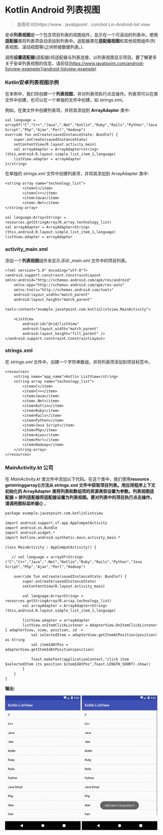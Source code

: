 # Kotlin Android 列表视图

> 吴奇珍:t0]https://www . javatppoint . com/kot Lin-Android-list view

安卓**列表视图**是一个包含项目列表的视图组件，显示在一个可滚动的列表中。使用**适配器**类将列表项自动添加到列表中。适配器类在**适配器视图**和其他视图组件(列表视图、滚动视图等)之间桥接数据列表。).

调用**设置适配器**(适配器)将适配器与列表连接，以列表视图显示项目。要了解更多关于安卓列表视图的信息，请前往[https://www.javatpoint.com/android-listview-exampler](android-listview-example)

### Kotlin安卓列表视图示例

在本例中，我们将创建一个**列表视图**，并对列表项执行点击操作。列表项可以在类文件中创建，也可以在一个单独的文件中创建，如 strings.xml。

例如，在类文件中创建列表项，并将其添加到 **ArrayAdapter** 类中:

```
val language = arrayOf("C","C++","Java",".Net","Kotlin","Ruby","Rails","Python","Java Script","Php","Ajax","Perl","Hadoop")
override fun onCreate(savedInstanceState: Bundle?) {
    super.onCreate(savedInstanceState)
    setContentView(R.layout.activity_main)
    val arrayAdapter = ArrayAdapter<string>(this,android.R.layout.simple_list_item_1,language)
    listView.adapter = arrayAdapter
}</string> 
```

在单独的 *strings.xml* 文件中创建列表项，并将其添加到 ArrayAdapter 类中:

```
<string-array name="technology_list">
        <item>C</item>
        <item>C++</item>
        <item>Java</item>
        <item>.Net</item>
</string-array>

val language:Array<String> = resources.getStringArray(R.array.technology_list)
val arrayAdapter = ArrayAdapter<String>(this,android.R.layout.simple_list_item_1,language)
listView.adapter = arrayAdapter

```

### activity_main.xml

添加一个**列表视图**组件来显示*活动 _main.xml* 文件中的项目列表。

```
<?xml version="1.0" encoding="utf-8"?>
<android.support.constraint.ConstraintLayout xmlns:android="http://schemas.android.com/apk/res/android"
    xmlns:app="http://schemas.android.com/apk/res-auto"
    xmlns:tools="http://schemas.android.com/tools"
    android:layout_width="match_parent"
    android:layout_height="match_parent"
    tools:context="example.javatpoint.com.kotlinlistview.MainActivity">

    <ListView
        android:id="@+id/listView"
        android:layout_width="match_parent"
        android:layout_height="fill_parent" />
</android.support.constraint.ConstraintLayout>

```

### strings.xml

在 *strings.xml* 文件中，创建一个字符串数组，并将列表项添加到项目标签中。

```
<resources>
    <string name="app_name">Kotlin ListView</string>
    <string-array name="technology_list">
        <item>C</item>
        <item>C++</item>
        <item>Java</item>
        <item>.Net</item>
        <item>Kotlin</item>
        <item>Ruby</item>
        <item>Rails</item>
        <item>Python</item>
        <item>Java Script</item>
        <item>Php</item>
        <item>Ajax</item>
        <item>Perl</item>
        <item>Hadoop</item>
    </string-array>
</resources>

```

### MainActivity.kt 公司

在 *MainActivity.kt* 类文件中添加以下代码。在这个类中，我们使用**resource . getstringgarray()**方法从 strings.xml 文件中获取项目列表。用应用程序上下文初始化的 **ArrayAdapter** 类将列表和数组项的资源类型设置为参数。**列表视图适配器** = **排列适配器**将适配器设置为列表视图。要对列表中的项目执行点击操作，请调用**图标监听器{}** 。

```
package example.javatpoint.com.kotlinlistview

import android.support.v7.app.AppCompatActivity
import android.os.Bundle
import android.widget.*
import kotlinx.android.synthetic.main.activity_main.*

class MainActivity : AppCompatActivity() {

   // val language = arrayOf<String>("C","C++","Java",".Net","Kotlin","Ruby","Rails","Python","Java Script","Php","Ajax","Perl","Hadoop")

    override fun onCreate(savedInstanceState: Bundle?) {
        super.onCreate(savedInstanceState)
        setContentView(R.layout.activity_main)

        val language:Array<String> = resources.getStringArray(R.array.technology_list)
        val arrayAdapter = ArrayAdapter<String>(this,android.R.layout.simple_list_item_1,language)

        listView.adapter = arrayAdapter
        listView.onItemClickListener = AdapterView.OnItemClickListener { adapterView, view, position, id ->
            val selectedItem = adapterView.getItemAtPosition(position) as String
            val itemIdAtPos = adapterView.getItemIdAtPosition(position)

            Toast.makeText(applicationContext,"click item $selectedItem its position $itemIdAtPos",Toast.LENGTH_SHORT).show()
        }
    }
}

```

**输出:**

![Kotlin Android ListView](img/6bfd98034b1b257c7c61b88fe89fc382.png) ![Kotlin Android ListView](img/9c19eaaa4a6ba3ecd783281a564b6b84.png)